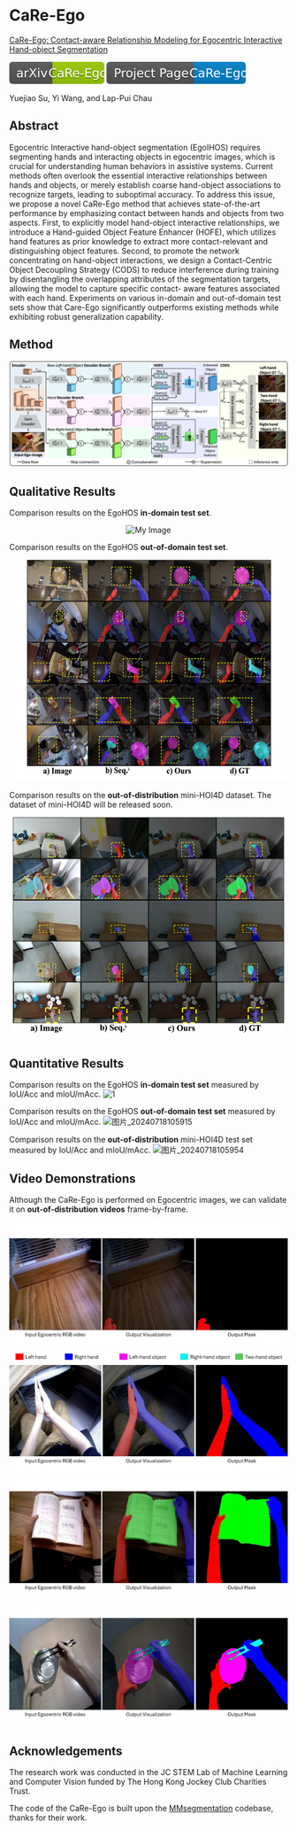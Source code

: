 # CaRe-Ego
[CaRe-Ego: Contact-aware Relationship Modeling for Egocentric Interactive Hand-object Segmentation](https://arxiv.org/abs/2407.05576)

[![Logo](https://raw.githubusercontent.com/yuggiehk/CaRe-Ego/17be80be91e4c5cce0a2c2a05fca1510d5722276/assets/arxiv.svg)](https://arxiv.org/abs/2407.05576)
[![Logo](https://raw.githubusercontent.com/yuggiehk/CaRe-Ego/58a2692e8eaf8931b3556d0c56dd86454066c83e/assets/projectpage.svg)](https://yuggiehk.github.io/CaRe-Ego/)


Yuejiao Su, Yi Wang, and Lap-Pui Chau

## Abstract
Egocentric Interactive hand-object segmentation (EgoIHOS) requires segmenting hands and interacting objects in egocentric images, which is crucial for understanding human behaviors in assistive systems. Current methods often overlook the essential interactive relationships between hands and objects, or merely establish coarse hand-object associations to recognize targets, leading to suboptimal accuracy. To address this issue, we propose a novel CaRe-Ego method that achieves state-of-the-art performance by emphasizing contact between hands and objects from two aspects. First, to explicitly model hand-object interactive relationships, we introduce a Hand-guided Object Feature Enhancer (HOFE), which utilizes hand features as prior knowledge to extract more contact-relevant and distinguishing object features. Second, to promote the network concentrating on hand-object interactions, we design a Contact-Centric Object Decoupling Strategy (CODS) to reduce interference during training by disentangling the overlapping attributes of the segmentation targets, allowing the model to capture specific contact- aware features associated with each hand. Experiments on various in-domain and out-of-domain test sets show that Care-Ego significantly outperforms existing methods while exhibiting robust generalization capability.

## Method
<div align="center">
    <img src="https://github.com/yuggiehk/CaRe-Ego/blob/main/imgs/fig_2.png?raw=true" alt="My Image"/>
</div>


## Qualitative Results
Comparison results on the EgoHOS **in-domain test set**.
<div align="center">
    <img src="https://github.com/yuggiehk/CaRe-Ego/blob/main/imgs/1.png" alt="My Image" height="400"/>
</div>

Comparison results on the EgoHOS **out-of-domain test set**.
<div align="center">
    <img src="https://github.com/yuggiehk/CaRe-Ego/blob/main/imgs/2.png" alt="My Image" height="400"/>
</div>

Comparison results on the **out-of-distribution** mini-HOI4D dataset. The dataset of mini-HOI4D will be released soon.
<div align="center">
    <img src="https://github.com/yuggiehk/CaRe-Ego/blob/main/imgs/3.png" alt="My Image" height="400"/>
</div>

## Quantitative Results
Comparison results on the EgoHOS **in-domain test set** measured by IoU/Acc and mIoU/mAcc. 
![1](https://github.com/user-attachments/assets/ff38b294-11af-4046-991c-91110f5b406a)

Comparison results on the EgoHOS **out-of-domain test set** measured by IoU/Acc and mIoU/mAcc. 
![图片_20240718105915](https://github.com/user-attachments/assets/e05bf7e3-5f61-49d4-b4ce-a2038e265d6b)

Comparison results on the **out-of-distribution** mini-HOI4D test set measured by IoU/Acc and mIoU/mAcc. 
![图片_20240718105954](https://github.com/user-attachments/assets/d831c34b-568c-435e-9f1b-7264f13b35a2)

## Video Demonstrations
Although the CaRe-Ego is performed on Egocentric images, we can validate it on **out-of-distribution videos** frame-by-frame.

<div align="center">
    <img src="https://github.com/yuggiehk/CaRe-Ego/blob/main/imgs/video1.gif" alt="My Image" />
</div>

<div align="center">
    <img src="https://github.com/yuggiehk/CaRe-Ego/blob/main/imgs/video2.gif" alt="My Image" />
</div>

<div align="center">
    <img src="https://github.com/yuggiehk/CaRe-Ego/blob/main/imgs/video3.gif" alt="My Image" />
</div>

<div align="center">
    <img src="https://github.com/yuggiehk/CaRe-Ego/blob/main/imgs/video4.gif" alt="My Image" />
</div>



## Acknowledgements
The research work was conducted in the JC STEM Lab of Machine Learning and Computer Vision funded by The Hong Kong Jockey Club Charities Trust.

The code of the CaRe-Ego is built upon the [MMsegmentation](https://github.com/open-mmlab/mmsegmentation) codebase, thanks for their work.









